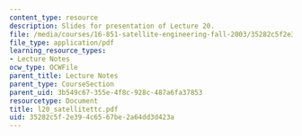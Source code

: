 ```yaml
---
content_type: resource
description: Slides for presentation of Lecture 20.
file: /media/courses/16-851-satellite-engineering-fall-2003/35282c5f2e394c6567be2a64dd3d423a_l20_satellitettc.pdf
file_type: application/pdf
learning_resource_types:
- Lecture Notes
ocw_type: OCWFile
parent_title: Lecture Notes
parent_type: CourseSection
parent_uid: 3b549c67-355e-4f8c-928c-487a6fa37853
resourcetype: Document
title: l20_satellitettc.pdf
uid: 35282c5f-2e39-4c65-67be-2a64dd3d423a
---
```

